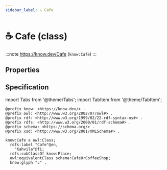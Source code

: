 ```yaml
---
sidebar_label: ☕ Cafe
---
```


# ☕ Cafe (class)

:::note
https://know.dev/Cafe
(`know:Cafe`)
:::

## Properties

## Specification

import Tabs from '@theme/Tabs';
import TabItem from '@theme/TabItem';

<Tabs>
<TabItem value="turtle" label="Turtle">

```turtle
@prefix know: <https://know.dev/> .
@prefix owl: <http://www.w3.org/2002/07/owl#> .
@prefix rdf: <http://www.w3.org/1999/02/22-rdf-syntax-ns#> .
@prefix rdfs: <http://www.w3.org/2000/01/rdf-schema#> .
@prefix schema: <https://schema.org/> .
@prefix xsd: <http://www.w3.org/2001/XMLSchema#> .

know:Cafe a owl:Class;
  rdfs:label "Cafe"@en,
    "Kahvila"@fi;
  rdfs:subClassOf know:Place;
  owl:equivalentClass schema:CafeOrCoffeeShop;
  know:glyph "☕" .

```

</TabItem>
</Tabs>

[`Cafe`]: /Cafe
